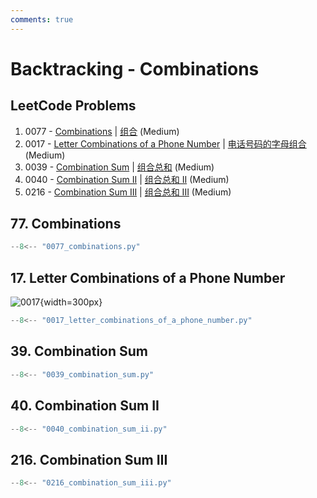 ```yaml
---
comments: true
---
```


# Backtracking - Combinations

## LeetCode Problems

1. 0077 - [Combinations](https://leetcode.com/problems/combinations/) | [组合](https://leetcode.cn/problems/combinations/) (Medium)
2. 0017 - [Letter Combinations of a Phone Number](https://leetcode.com/problems/letter-combinations-of-a-phone-number/) | [电话号码的字母组合](https://leetcode.cn/problems/letter-combinations-of-a-phone-number/) (Medium)
3. 0039 - [Combination Sum](https://leetcode.com/problems/combination-sum/) | [组合总和](https://leetcode.cn/problems/combination-sum/) (Medium)
4. 0040 - [Combination Sum II](https://leetcode.com/problems/combination-sum-ii/) | [组合总和 II](https://leetcode.cn/problems/combination-sum-ii/) (Medium)
5. 0216 - [Combination Sum III](https://leetcode.com/problems/combination-sum-iii/) | [组合总和 III](https://leetcode.cn/problems/combination-sum-iii/) (Medium)

## 77. Combinations

```python
--8<-- "0077_combinations.py"
```

## 17. Letter Combinations of a Phone Number

![0017](https://assets.leetcode.com/uploads/2022/03/15/1200px-telephone-keypad2svg.png){width=300px}

```python
--8<-- "0017_letter_combinations_of_a_phone_number.py"
```

## 39. Combination Sum

```python
--8<-- "0039_combination_sum.py"
```

## 40. Combination Sum II

```python
--8<-- "0040_combination_sum_ii.py"
```

## 216. Combination Sum III

```python
--8<-- "0216_combination_sum_iii.py"
```
